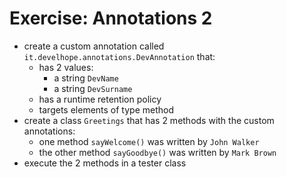 # Exercise: Annotations 2
* create a custom annotation called `it.develhope.annotations.DevAnnotation` that:
  * has 2 values:
    * a string `DevName`
    * a string `DevSurname`
  * has a runtime retention policy
  * targets elements of type method
* create a class `Greetings` that has 2 methods with the custom annotations:
  * one method `sayWelcome()` was written by `John Walker`
  * the other method `sayGoodbye()` was written by `Mark Brown`
* execute the 2 methods in a tester class
